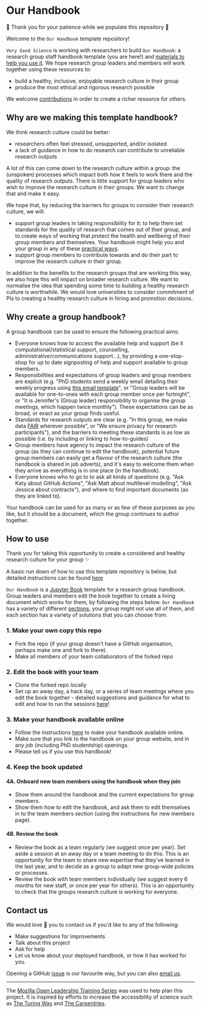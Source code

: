 # Our Handbook

<!--TODO: Add this stuff to the handbook page and link to there instead-->

:construction: Thank you for your patience while we populate this repository :construction:

Welcome to the `Our Handbook` template repository! 

`Very Good Science` is working with researchers to build `Our Handbook`: a research group staff handbook template (you are here!) and [materials to help you use it](handbook-handbook). We hope research group leaders and members will work together using these resources to:
* build a healthy, inclusive, enjoyable research culture in their group 
* produce the most ethical and rigorous research possible

We welcome [contributions](#contributing) in order to create a richer resource for others.

## Why are we making this template handbook?
We think research culture could be better:
* researchers often feel stressed, unsupported, and/or isolated
* a lack of guidance in how to do research can contribute to unreliable research outputs

A lot of this can come down to the research culture within a group: the (unspoken) processes which impact both how it feels to work there and the quality of research outputs. There is little support for group leaders who wish to improve the research culture in their groups. We want to change that and make it easy.

We hope that, by reducing the barriers for groups to consider their research culture, we will:
- support group leaders in taking responsibility for it: to help them set standards for the quality of research that comes out of their group, and to create ways of working that protect the health and wellbeing of their group members and themselves. Your handbook might help you and your group in any of these [practical ways](#how-is-a-group-handbook-useful).
- support group members to contribute towards and do their part to improve the research culture in their group.

In addition to the benefits to the research groups that are working this way, we also hope this will impact on broader research culture. 
We want to normalise the idea that spending some time to building a healthy research culture is worthwhile. 
We would love universities to consider commitment of PIs to creating a healthy research culture in hiring and promotion decisions.

## Why create a group handbook?
A group handbook can be used to ensure the following practical aims:
* Everyone knows how to access the available help and support (be it computational/statistical support, counselling, administrative/communications support...), by providing a one-stop-shop for up to date signposting of help and support available to group members.
* Responsibilities and expectations of group leaders and group members are explicit (e.g. "PhD students send a weekly email detailing their weekly progress using [this email template](resources/email-template.md)", or "Group leaders will be available for one-to-ones with each group member once per fortnight", or "It is Jennifer's (Group leader) responsibility to organise the group meetings, which happen twice monthly"). These expectations can be as broad, or exact as your group finds useful.
* Standards for research outputs are clear (e.g. "In this group, we make data [FAIR](https://www.nature.com/articles/sdata201618) wherever possible", or "We ensure privacy for research participants"), and the barriers to meeting these standards is as low as possible (i.e. by including or linking to how-to-guides)
* Group members have agency to impact the research culture of the group (as they can continue to edit the handbook), potential future group members can easily get a flavour of the research culture (the handbook is shared in job adverts), and it's easy to welcome them when they arrive as everything is in one place (in the handbook).
* Everyone knows who to go to to ask all kinds of questions (e.g. "Ask Katy about GitHub Actions", "Ask Matt about multilevel modelling", "Ask Jessica about contracts"), and where to find important documents (as they are linked to).

Your handbook can be used for as many or as few of these purposes as you like, but it should be a document, which the group continues to author together.

<!--
## Why create a group handbook with `Our Handbook`?
`Our Handbook` has the following useful features:
* Template handbook sections for you to mix, match, remix and edit to create the most useful handbook for your group in the shortest time.
* Template processes for running away days, team meetings, and more.
* Reduces the difficulty in maintaining your handbook, by providing testing and continuous integration, which:
  * Sets up your handbook as a GitHub Pages website to make it available to your team and others 
  * Automatically checks links in your handbook are still working 
-->

## How to use
Thank you for taking this opportunity to create a considered and healthy research culture for your group :sparkles:

A basic run down of how to use this template repository is below, but detailed instructions can be found [here](handbook-handbook)

`Our Handbook` is a [Jupyter Book](http://jupyterbook.org/) template for a research group handbook. 
Group leaders and members edit the book together to create a living document which works for them, by following the steps below. 
`Our Handbook` has a variety of different [sections](#handbook-sections), your group might not use all of them, and each section has a variety of solutions that you can choose from.

### 1\. Make your own copy this repo
* Fork the repo (if your group doesn't have a GitHub organisation, perhaps make one and fork to there).
* Make all members of your team collaborators of the forked repo

### 2\. Edit the book with your team
* Clone the forked repo locally
* Set up an away day, a hack day, or a series of team meetings where you edit the book together - detailed suggestions and guidance for what to edit and how to run the sessions [here](editing-guide.md)!
<!-- TODO: Make a guide to handbook hack days: preparations for organisers, instructions for members, etc, i.e. install VS code, add jupyterbook plugin, etc - and link here  see our [guide to handbook hack days](hack-day.md)-->

### 3\. Make your handbook available online
<!-- TODO: add link below-->
* Follow the instructions [here]() to make your handbook available online.
* Make sure that you link to the handbook on your group website, and in any job (including PhD studentship) openings.
* Please tell us if you use this handbook! 

### 4\. Keep the book updated
#### 4A. Onboard new team members using the handbook when they join
* Show them around the handbook and the current expectations for group members.
* Show them how to edit the handbook, and ask them to edit themselves in to the team members section (using the instructions for new members page).

#### 4B. Review the book 
* Review the book as a team regularly (we suggest once per year). Set aside a session at an away day or a team meeting to do this. This is an opportunity for the team to share new expertise that they've learned in the last year, and to decide as a group to adapt new group-wide policies or processes.
* Review the book with team members individually (we suggest every 6 months for new staff, or once per year for others). This is an opportunity to check that the groups research culture is working for everyone.

<!--
## Handbook Sections
-->
## Contact us
We would love :sparkling_heart: you to contact us if you'd like to any of the following:
* Make suggestions for improvements
* Talk about this project
* Ask for help
* Let us know about your deployed handbook, or how it has worked for you.

Opening a GitHub [issue](https://github.com/NatalieThurlby/research-handbook/issues/new) is our favourite way, but you can also [email us](mailto:natalie.thurlby@bristol.ac.uk). 

<!--TODO: Make issue templates-->
<!-- add contribution guidelines, link to roadmap and other repo-->
<!--
## Examples
Here we have examples of in-use deployed handbooks:
* [here]() - by [group]()
* [here]() - by [group]()
* [here]() - by [group]()
-->
<!--TODO: Add some testimonials-->
----
The [Mozilla Open Leadership Training Series](https://mozilla.github.io/open-leadership-training-series/) was used to help plan this project. It is inspired by efforts to increase the accessibility of science such as [The Turing Way](https://github.com/alan-turing-institute/the-turing-way) and [The Carpentries](https://carpentries.org/).

[handbook-handbook]: https://github.com/very-good-science/our-handbook-user-guide
